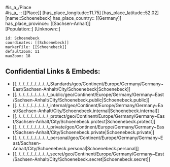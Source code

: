 ﻿---
location: [52.02,11.75] 
mapzoom: [7,12] 
mapmarker: city 
type: City
tags:
- geo/City


SpocWebEntityId: 34137
isDeleted: false
confidential: public

---
#is_a_/Place  
#is_a_ :: [[Place]] 
[has_place_longitude::11.75] 
[has_place_latitude::52.02] 
[name::Schoenebeck] 
has_place_country:: [[Germany]]  
has_place_province:: [[Sachsen-Anhalt]]  
[Population::] 
[Unknown::] 


```leaflet
id: Schoenebeck
coordinates: [[Schoenebeck]] 
markerFile: [[Schoenebeck]] 
defaultZoom: 11 
maxZoom: 18
```


## Confidential Links & Embeds: 
- [[../../../../../../../../_Standards/geo/Continent/Europe/Germany/Germany~East/Sachsen-Anhalt/City/Schoenebeck|Schoenebeck]] 
- [[../../../../../../../../_public/geo/Continent/Europe/Germany/Germany~East/Sachsen-Anhalt/City/Schoenebeck.public|Schoenebeck.public]] 
- [[../../../../../../../../_internal/geo/Continent/Europe/Germany/Germany~East/Sachsen-Anhalt/City/Schoenebeck.internal|Schoenebeck.internal]] 
- [[../../../../../../../../_protect/geo/Continent/Europe/Germany/Germany~East/Sachsen-Anhalt/City/Schoenebeck.protect|Schoenebeck.protect]] 
- [[../../../../../../../../_private/geo/Continent/Europe/Germany/Germany~East/Sachsen-Anhalt/City/Schoenebeck.private|Schoenebeck.private]] 
- [[../../../../../../../../_personal/geo/Continent/Europe/Germany/Germany~East/Sachsen-Anhalt/City/Schoenebeck.personal|Schoenebeck.personal]] 
- [[../../../../../../../../_secret/geo/Continent/Europe/Germany/Germany~East/Sachsen-Anhalt/City/Schoenebeck.secret|Schoenebeck.secret]] 
